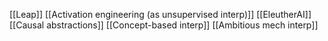 [[Leap]]
[[Activation engineering (as unsupervised interp)]]
[[EleutherAI]]
[[Causal abstractions]]
[[Concept-based interp]]
[[Ambitious mech interp]]

